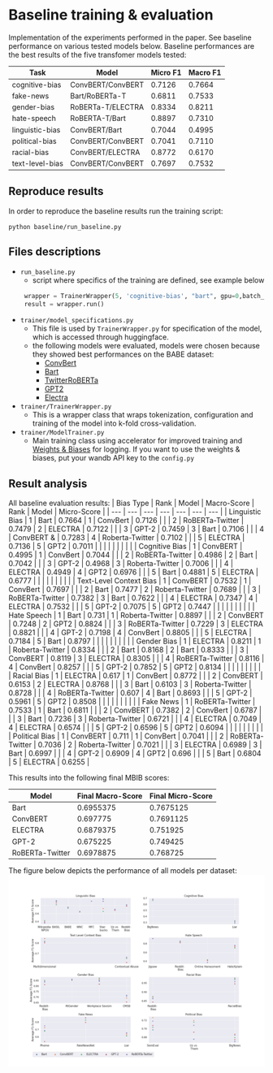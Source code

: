 # Baseline training & evaluation
Implementation of the experiments performed in the paper. See baseline performance on various tested models below.
Baseline performances are the best results of the five transfomer models tested:


| Task | Model | Micro F1 | Macro F1 |
| --- | --- | --- | --- |
| cognitive-bias | ConvBERT/ConvBERT | 0.7126 | 0.7664 |
| fake-news | Bart/RoBERTa-T | 	0.6811 | 0.7533 |
| gender-bias | RoBERTa-T/ELECTRA | 0.8334 | 0.8211 |
| hate-speech | RoBERTA-T/Bart | 0.8897 | 0.7310 |
| linguistic-bias | ConvBERT/Bart | 0.7044 | 0.4995 |
| political-bias | ConvBERT/ConvBERT | 0.7041 | 0.7110 |
| racial-bias | ConvBERT/ELECTRA | 0.8772 | 	0.6170 |
| text-level-bias | ConvBERT/ConvBERT | 0.7697 | 	0.7532 |

## Reproduce results
In order to reproduce the baseline results run the training script:
```
python baseline/run_baseline.py
```

## Files descriptions
* `run_baseline.py`
  * script where specifics of the training are defined, see example below
   ```python
    wrapper = TrainerWrapper(5, 'cognitive-bias', "bart", gpu=0,batch_size=64, model_length=78)
    result = wrapper.run()
   ```
* `trainer/model_specifications.py`
    - This file is used by `TrainerWrapper.py` for specification of the model, which is accessed through huggingface.
    - the following models were evaluated, models were chosen because they showed best performances on the BABE dataset:
      * [ConvBert](https://huggingface.co/YituTech/conv-bert-base)
      * [Bart](https://huggingface.co/facebook/bart-base)
      * [TwitterRoBERTa](https://huggingface.co/cardiffnlp/twitter-roberta-base)
      * [GPT2](https://huggingface.co/gpt2)
      * [Electra](https://huggingface.co/google/electra-base-discriminator)
* `trainer/TrainerWrapper.py`
  * This is a wrapper class that wraps tokenization, configuration and training of the model into k-fold cross-validation.
* `trainer/ModelTrainer.py`
  * Main training class using accelerator for improved training and [Weights & Biases](https://wandb.ai/home) for logging. If you want to use the weights & biases, put your wandb API key to the `config.py`
  
## Result analysis
All baseline evaluation results: 
|	Bias Type	|	Rank	|	Model	|	Macro-Score	|	Rank	|	Model	|	Micro-Score	|
|	---	|	---	|	---	|	---	|	---	|	---	|	---	|
|	Linguistic Bias	|	1	|	Bart	|	0.7664	|	1	|	ConvBert	|	0.7126	|
|		|	2	|	RoBERTa-Twitter	|	0.7479	|	2	|	ELECTRA	|	0.7122	|
|		|	3	|	GPT-2	|	0.7459	|	3	|	Bart	|	0.7106	|
|		|	4	|	ConvBERT &	|	0.7283	|	4	|	Roberta-Twitter	|	0.7102	|
|		|	5	|	ELECTRA	|	0.7136	|	5	|	GPT2	|	0.7011	|
|		|		|		|		|		|		|		|
|	Cognitive Bias	|	1	|	ConvBERT	|	0.4995	|	1	|	ConvBert	|	0.7044	|
|		|	2	|	RoBERTa-Twitter	|	0.4986	|	2	|	Bart	|	0.7042	|
|		|	3	|	GPT-2	|	0.4968	|	3	|	Roberta-Twitter	|	0.7006	|
|		|	4	|	ELECTRA	|	0.4949	|	4	|	GPT2	|	0.6976	|
|		|	5	|	Bart	|	0.4881	|	5	|	ELECTRA	|	0.6777	|
|		|		|		|		|		|		|		|
|	Text-Level Context Bias	|	1	|	ConvBERT	|	0.7532	|	1	|	ConvBert	|	0.7697	|
|		|	2	|	Bart	|	0.7477	|	2	|	Roberta-Twitter	|	0.7689	|
|		|	3	|	RoBERTa-Twitter	|	0.7382	|	3	|	Bart	|	0.7622	|
|		|	4	|	ELECTRA	|	0.7347	|	4	|	ELECTRA	|	0.7532	|
|		|	5	|	GPT-2	|	0.7075	|	5	|	GPT2	|	0.7447	|
|		|		|		|		|		|		|		|
|	Hate Speech	|	1	|	Bart	|	0.731	|	1	|	Roberta-Twitter	|	0.8897	|
|		|	2	|	ConvBERT	|	0.7248	|	2	|	GPT2	|	0.8824	|
|		|	3	|	RoBERTa-Twitter	|	0.7229	|	3	|	ELECTRA	|	0.8821	|
|		|	4	|	GPT-2	|	0.7198	|	4	|	ConvBert	|	0.8805	|
|		|	5	|	ELECTRA	|	0.7184	|	5	|	Bart	|	0.8797	|
|		|		|		|		|		|		|		|
|	Gender Bias	|	1	|	ELECTRA	|	0.8211	|	1	|	Roberta-Twitter	|	0.8334	|
|		|	2	|	Bart	|	0.8168	|	2	|	Bart	|	0.8333	|
|		|	3	|	ConvBERT	|	0.8119	|	3	|	ELECTRA	|	0.8305	|
|		|	4	|	RoBERTa-Twitter	|	0.8116	|	4	|	ConvBert	|	0.8257	|
|		|	5	|	GPT-2	|	0.7852	|	5	|	GPT2	|	0.8134	|
|		|		|		|		|		|		|		|
|	Racial Bias	|	1	|	ELECTRA	|	0.617	|	1	|	ConvBert	|	0.8772	|
|		|	2	|	ConvBERT	|	0.6153	|	2	|	ELECTRA	|	0.8768	|
|		|	3	|	Bart	|	0.6103	|	3	|	Roberta-Twitter	|	0.8728	|
|		|	4	|	RoBERTa-Twitter	|	0.607	|	4	|	Bart	|	0.8693	|
|		|	5	|	GPT-2	|	0.5961	|	5	|	GPT2	|	0.8508	|
|		|		|		|		|		|		|		|
|	Fake News	|	1	|	RoBERTa-Twitter	|	0.7533	|	1	|	Bart	|	0.6811	|
|		|	2	|	ConvBERT	|	0.7382	|	2	|	ConvBert	|	0.6787	|
|		|	3	|	Bart	|	0.7236	|	3	|	Roberta-Twitter	|	0.6721	|
|		|	4	|	ELECTRA	|	0.7049	|	4	|	ELECTRA	|	0.6574	|
|		|	5	|	GPT-2	|	0.6596	|	5	|	GPT2	|	0.6094	|
|		|		|		|		|		|		|		|
|	Political Bias	|	1	|	ConvBERT	|	0.711	|	1	|	ConvBert	|	0.7041	|
|		|	2	|	RoBERTa-Twitter	|	0.7036	|	2	|	Roberta-Twitter	|	0.7021	|
|		|	3	|	ELECTRA	|	0.6989	|	3	|	Bart	|	0.6997	|
|		|	4	|	GPT-2	|	0.6909	|	4	|	GPT2	|	0.696	|
|		|	5	|	Bart	|	0.6804	|	5	|	ELECTRA	|	0.6255	|

This results into the following final MBIB scores:

|	Model	|	Final Macro-Score	|	Final Micro-Score	|
|	---	|	---	|	---	|
|	Bart	|	0.6955375	|	0.7675125	|
|	ConvBERT	|	0.697775	|	0.7691125	|
|	ELECTRA	|	0.6879375	|	0.751925	|
|	GPT-2	|	0.675225	|	0.749425	|
|	RoBERTa-Twitter	|	0.6978875	|	0.768725	|



The figure below depicts the performance of all models per dataset:
![d](../figures/per_dataset_performance.png)

